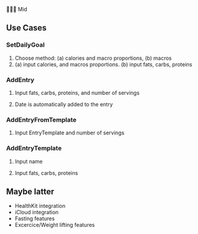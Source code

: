 👨🏼‍💻 Mid

## Use Cases

### SetDailyGoal

1. Choose method: (a) calories and macro proportions, (b) macros
2. (a) input calories, and macros proportions. (b) input fats, carbs, proteins

### AddEntry

1. Input fats, carbs, proteins, and number of servings

2. Date is automatically added to the entry

### 

### AddEntryFromTemplate

1. Input EntryTemplate and number of servings

### 

### AddEntryTemplate

1. Input name

2. Input fats, carbs, proteins

## Maybe latter

- HealthKit integration
- iCloud integration
- Fasting features
- Excercice/Weight lifting features
